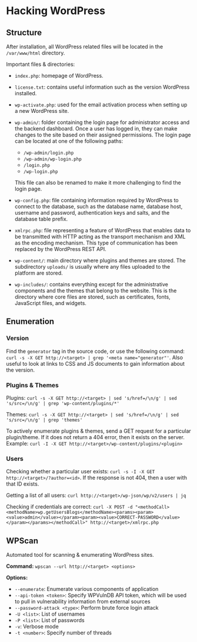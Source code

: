 # Hacking WordPress

## Structure
After installation, all WordPress related files will be located in the  ```/var/www/html``` directory.

Important files & directories:
- ```index.php```: homepage of WordPress.
- ```license.txt```: contains useful information such as the version WordPress installed.
- ```wp-activate.php```: used for the email activation process when setting up a new WordPress site.
- ```wp-admin/```: folder containing the login page for administrator access and the backend dashboard. Once a user has logged in, they can make changes to the site based on their assigned permissions. The login page can be located at one of the following paths:
    - ```/wp-admin/login.php```
    - ```/wp-admin/wp-login.php```
    - ```/login.php```
    - ```/wp-login.php```
    
    This file can also be renamed to make it more challenging to find the login page.
- ```wp-config.php```: file containing information required by WordPress to connect to the database, such as the database name, database host, username and password, authentication keys and salts, and the database table prefix.
- ```xmlrpc.php```: file representing a feature of WordPress that enables data to be transmitted with HTTP acting as the transport mechanism and XML as the encoding mechanism. This type of communication has been replaced by the WordPress REST API.
- ```wp-content/```: main directory where plugins and themes are stored. The subdirectory ```uploads/``` is usually where any files uploaded to the platform are stored.
- ```wp-includes/```: contains everything except for the administrative components and the themes that belong to the website. This is the directory where core files are stored, such as certificates, fonts, JavaScript files, and widgets.

## Enumeration
### Version
Find the ```generator``` tag in the source code, or use the following command: ```curl -s -X GET http://<target> | grep '<meta name="generator"'```. Also useful to look at links to CSS and JS documents to gain information about the version.

### Plugins & Themes
Plugins: ```curl -s -X GET http://<target> | sed 's/href=/\n/g' | sed 's/src=/\n/g' | grep 'wp-content/plugins/*'```

Themes: ```curl -s -X GET http://<target> | sed 's/href=/\n/g' | sed 's/src=/\n/g' | grep 'themes'```

To actively enumerate plugins & themes, send a GET request for a particular plugin/theme. If it does not return a 404 error, then it exists on the server. Example:  ```curl -I -X GET http://<target>/wp-content/plugins/<plugin>```

### Users
Checking whether a particular user exists: ```curl -s -I -X GET http://<target>/?author=<id>```. If the response is not 404, then a user with that ID exists.

Getting a list of all users: ```curl http://<target>/wp-json/wp/v2/users | jq```

Checking if credentials are correct: ```curl -X POST -d "<methodCall><methodName>wp.getUsersBlogs</methodName><params><param><value>admin</value></param><param><value>CORRECT-PASSWORD</value></param></params></methodCall>" http://<target>/xmlrpc.php```

## WPScan
Automated tool for scanning & enumerating WordPress sites.

__Command:__ ```wpscan --url http://<target> <options>```

__Options:__
- ```--enumerate```: Enumerate various components of application
- ```--api-token <token>```: Specify WPVulnDB API token, which will be used to pull in vulnerability information from external sources
- ```--password-attack <type>```: Perform brute force login attack
- ```-U <list>```: List of usernames
- ```-P <list>```: List of passwords
- ```-v```: Verbose mode
- ```-t <number>```: Specify number of threads
